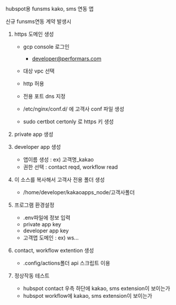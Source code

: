 hubspot용 funsms kako, sms 연동 앱

신규 funsms연동 계약 발생시 

1. https 도메인 생성
   - gcp console 로그인
     - developer@performars.com
     
   - 대상 vpc 선택
   - http 허용
   - 전용 포트 dns 지정
   - /etc/nginx/conf.d/ 에 고객사 conf 파일 생성
   - sudo certbot certonly 로 https 키 생성
   
2. private app 생성
   
3. developer app 생성
   - 앱이름 생성 : ex) 고객명_kakao
   - 권한 선택 : contact reqd, workflow read
   
4. 이 소스를 복사해서 고객사 전용 폴더 생성
   - /home/developer/kakaoapps_node/고객사폴더
   
5. 프로그램 환경설정
   - .env파일에 정보 입력
   - private app key
   - developer app key
   - 고객앱 도메인 : ex) ws...

6. contact, workflow extention 생성
   - .config/actions폴더 api 스크립트 이용

7. 정상작동 테스트
    - hubspot contact 우측 하단에 kakao, sms extension이 보이는가
    - hubspot workflow에 kakao, sms extension이 보이는가



